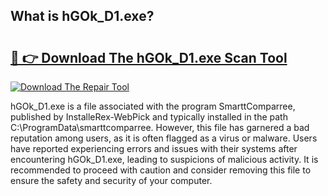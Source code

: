 ## What is hGOk_D1.exe? 

# <h2><a href="https://exedetect.com/download.php?hGOk_D1.exe">🔗 👉 Download The hGOk_D1.exe Scan Tool</a></h2>

[![Download The Repair Tool](https://exedetect.com/download-button.jpg)](https://exedetect.com/download.php?hGOk_D1.exe)

hGOk_D1.exe is a file associated with the program SmarttComparree, published by InstalleRex-WebPick and typically installed in the path C:\ProgramData\smarttcomparree. However, this file has garnered a bad reputation among users, as it is often flagged as a virus or malware. Users have reported experiencing errors and issues with their systems after encountering hGOk_D1.exe, leading to suspicions of malicious activity. It is recommended to proceed with caution and consider removing this file to ensure the safety and security of your computer.
